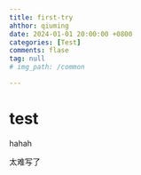 ```yaml
---
title: first-try
ahthor: qiuming
date: 2024-01-01 20:00:00 +0800
categories: [Test]
comments: flase
tag: null
# img_path: /common

---
```


# test



hahah

太难写了
